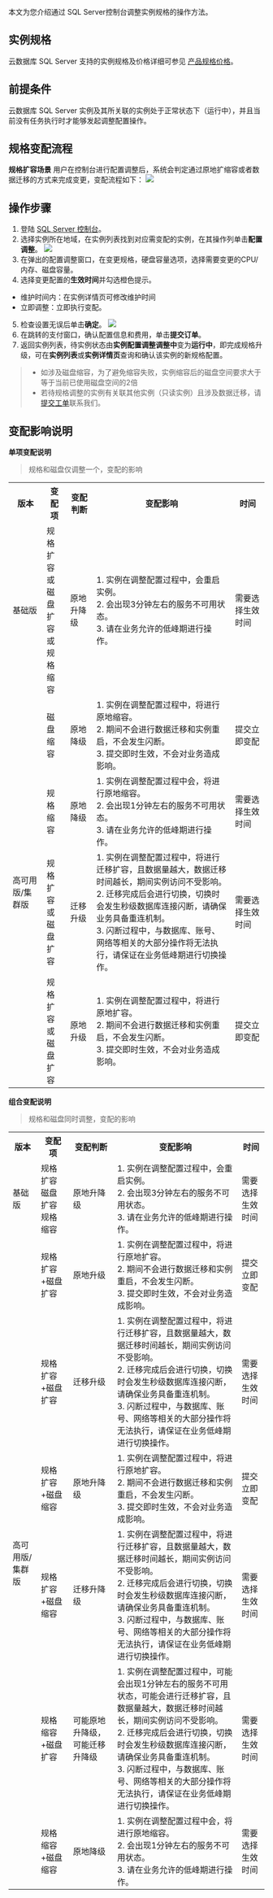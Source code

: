 本文为您介绍通过 SQL Server控制台调整实例规格的操作方法。
## 实例规格
云数据库 SQL Server 支持的实例规格及价格详细可参见 [产品规格价格](https://cloud.tencent.com/document/product/238/8294)。
## 前提条件
云数据库 SQL Server 实例及其所关联的实例处于正常状态下（运行中），并且当前没有任务执行时才能够发起调整配置操作。

## 规格变配流程
**规格扩容场景**
用户在控制台进行配置调整后，系统会判定通过原地扩缩容或者数据迁移的方式来完成变更，变配流程如下：
![](https://qcloudimg.tencent-cloud.cn/raw/5dcfff69e85bb1025fc4d1727434d1db.png)
## 操作步骤
1. 登陆 [SQL Server 控制台](https://console.cloud.tencent.com/sqlserver)。
2. 选择实例所在地域，在实例列表找到对应需变配的实例，在其操作列单击**配置调整**。
![](https://qcloudimg.tencent-cloud.cn/raw/0af75c9bde19fc2b66d239ea8bd8951a.png)
3. 在弹出的配置调整窗口，在变更规格，硬盘容量选项，选择需要变更的CPU/内存、磁盘容量。
4. 选择变更配置的**生效时间**并勾选橙色提示。
 - 维护时间内：在实例详情页可修改维护时间
 - 立即调整：立即执行变配。
5. 检查设置无误后单击**确定**。
![](https://qcloudimg.tencent-cloud.cn/raw/86cf1d26426833592927d45ec757676a.png)
6. 在跳转的支付窗口，确认配置信息和费用，单击**提交订单**。
7. 返回实例列表，待实例状态由**实例配置调整调整中**变为**运行中**，即完成规格升级，可在**实例列表**或**实例详情页**查询和确认该实例的新规格配置。



>- 如涉及磁盘缩容，为了避免缩容失败，实例缩容后的磁盘空间要求大于等于当前已使用磁盘空间的2倍
>- 若待规格调整的实例有关联其他实例（只读实例）且涉及数据迁移，请 [提交工单](https://console.cloud.tencent.com/workorder/category)联系我们。
## 变配影响说明

**单项变配说明**

> 规格和磁盘仅调整一个，变配的影响

<table class="table-striped">
<tbody>
<tr><th>版本</th><th>变配项</th><th>变配判断</th><th>变配影响</th><th>时间</th></tr>
<tr>
<td rowspan="1">基础版</td>
<td>规格扩容<br>或<br>磁盘扩容<br>或<br>规格缩容</td><td>原地升降级</td><td>1. 实例在调整配置过程中，会重启实例。<br>2. 会出现3分钟左右的服务不可用状态。<br>3. 请在业务允许的低峰期进行操作。</td><td>需要选择生效时间</td></tr>        
<tr>
<td rowspan="4">高可用版/集群版</td>
<td>磁盘缩容</td><td>原地降级</td><td>1. 实例在调整配置过程中，将进行原地缩容。<br>2. 期间不会进行数据迁移和实例重启，不会发生闪断。<br>3. 提交即时生效，不会对业务造成影响。</td><td>提交立即变配</td></tr>
<tr>
<td>规格缩容</td><td>原地降级</td><td>1. 实例在调整配置过程中会，将进行原地缩容。<br>2. 会出现1分钟左右的服务不可用状态。<br>3. 请在业务允许的低峰期进行操作。</td><td>需要选择生效时间</td></tr>
<tr>
<td>规格扩容<br>或<br>磁盘扩容</td><td>迁移升级</td><td>1. 实例在调整配置过程中，将进行迁移扩容，且数据量越大，数据迁移时间越长，期间实例访问不受影响。<br>2. 迁移完成后会进行切换，切换时会发生秒级数据库连接闪断，请确保业务具备重连机制。<br>3. 闪断过程中，与数据库、账号、网络等相关的大部分操作将无法执行，请保证在业务低峰期进行切换操作。</td><td>需要选择生效时间</td></tr>
<tr>
<td>规格扩容<br>或<br>磁盘扩容</td><td>原地升级</td><td>1. 实例在调整配置过程中，将进行原地扩容。<br>2. 期间不会进行数据迁移和实例重启，不会发生闪断。<br>3. 提交即时生效，不会对业务造成影响。</td><td>提交立即变配</td></tr>
<tr>
</tbody></table>

**组合变配说明**

> 规格和磁盘同时调整，变配的影响

<table class="table-striped">
<tbody>
<tr><th>版本</th><th>变配项</th><th>变配判断</th><th>变配影响</th><th>时间</th></tr>
<tr>
<td rowspan="1">基础版</td>
<td>规格扩容<br>磁盘扩容<br>规格缩容</td><td>原地升降级</td><td>1. 实例在调整配置过程中，会重启实例。<br>2. 会出现3分钟左右的服务不可用状态。<br>3. 请在业务允许的低峰期进行操作。</td><td>需要选择生效时间</td></tr>        
<tr>
<td rowspan="6">高可用版/集群版</td>
<td>规格扩容+磁盘扩容</td><td>原地升级</td><td>1. 实例在调整配置过程中，将进行原地扩容。<br>2. 期间不会进行数据迁移和实例重启，不会发生闪断。<br>3. 提交即时生效，不会对业务造成影响。</td><td>提交立即变配</td></tr>
<tr>
<td>规格扩容+磁盘扩容</td><td>迁移升级</td><td>1. 实例在调整配置过程中，将进行迁移扩容，且数据量越大，数据迁移时间越长，期间实例访问不受影响。<br>2. 迁移完成后会进行切换，切换时会发生秒级数据库连接闪断，请确保业务具备重连机制。<br>3. 闪断过程中，与数据库、账号、网络等相关的大部分操作将无法执行，请保证在业务低峰期进行切换操作。</td><td>需要选择生效时间</td></tr>
<tr>
<td>规格扩容+磁盘缩容</td><td>原地升降级</td><td>1. 实例在调整配置过程中，将进行原地扩容。<br>2. 期间不会进行数据迁移和实例重启，不会发生闪断。<br>3. 提交即时生效，不会对业务造成影响。</td><td>提交立即变配</td></tr>
<tr>
<td>规格扩容+磁盘缩容</td><td>迁移升降级</td><td>1. 实例在调整配置过程中，将进行迁移扩容，且数据量越大，数据迁移时间越长，期间实例访问不受影响。<br>2. 迁移完成后会进行切换，切换时会发生秒级数据库连接闪断，请确保业务具备重连机制。<br>3. 闪断过程中，与数据库、账号、网络等相关的大部分操作将无法执行，请保证在业务低峰期进行切换操作。</td><td>需要选择生效时间</td></tr>
</tr>
<td>规格缩容+磁盘扩容</td><td>可能原地升降级，可能迁移升降级</td><td>1. 实例在调整配置过程中，可能会出现1分钟左右的服务不可用状态，可能会进行迁移扩容，且数据量越大，数据迁移时间越长，期间实例访问不受影响。<br>2. 迁移完成后会进行切换，切换时会发生秒级数据库连接闪断，请确保业务具备重连机制。<br>3. 闪断过程中，与数据库、账号、网络等相关的大部分操作将无法执行，请保证在业务低峰期进行切换操作。</td><td>需要选择生效时间</td></tr>
</tr>
<td>规格缩容+磁盘缩容</td><td>原地降级</td><td>1. 实例在调整配置过程中会，将进行原地缩容。<br>2. 会出现1分钟左右的服务不可用状态。<br>3. 请在业务允许的低峰期进行操作。</td><td>需要选择生效时间</td></tr>
<tr>
</tbody></table>